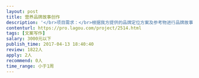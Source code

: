 ```yaml
---                
layout: post       
title: 营养品牌故事创作           
description: '</br>项目需求：</br>根据我方提供的品牌定位方案及参考物进行品牌故事的创作 充分考虑品牌文化及传播性</br>'     
contenturl: https://pro.lagou.com/project/2514.html      
tags: [文案写作]            
salary: 3000元以下          
publish_time: 2017-04-13 18:40:40         
review: 1822人                   
apply: 2人                   
recommend: 0人                   
time_range: 小于1周              
---                 
```

